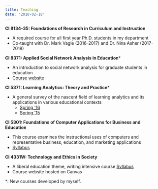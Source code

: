 ```yaml
---
title: Teaching
date: '2018-02-18'
---
```


__CI 8134-35: Foundations of Research in Curriculum and Instruction__

- A required course for all first year Ph.D. students in my department
- Co-taught with Dr. Mark Vagle (2016-2017) and Dr. Nina Asher (2017-2018)

__CI 8371: Applied Social Network Analysis in Education__\*

- An introduction to social network analysis for graduate students in education
- [Course website](http://bookdown.org/chen/snaEd/)

__CI 5371: Learning Analytics: Theory and Practice__\*

- A general survey of the nascent field of learning analytics and its applications in various educational contexts
  - [Spring '16](https://github.com/meefen/la-spring16)
  - [Spring '15](https://github.com/meefen/LA-UMN)

__CI 5301: Foundations of Computer Applications for Business and Education__

- This course examines the instructional uses of computers and representative business, education, and marketing applications
- [Syllabus](https://github.com/meefen/ci5301)

__CI 4331W: Technology and Ethics in Society__

- A liberal education theme, writing intensive course [Syllabus](https://github.com/meefen/CI4311W/blob/master/CI4311W-Syllabus-2016-Spring.md)
- Course website hosted on Canvas


\*: New courses developed by myself.
